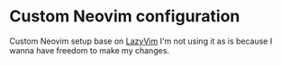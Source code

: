 # Custom Neovim configuration

Custom Neovim setup base on [LazyVim](https://github.com/LazyVim) 
I'm not using it as is because I wanna have freedom to make my changes.
